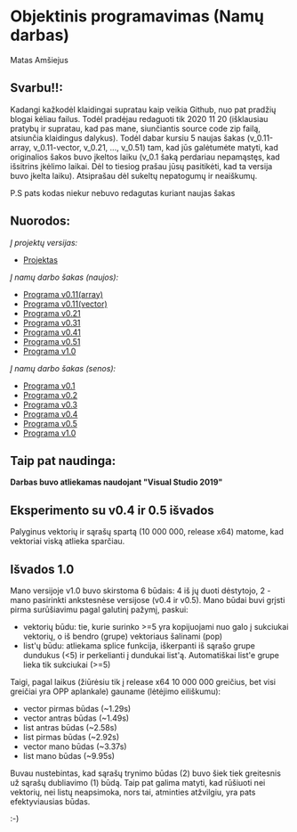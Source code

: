 # Objektinis programavimas (Namų darbas)
Matas Amšiejus

## Svarbu!!:
Kadangi kažkodėl klaidingai supratau kaip veikia Github, nuo pat pradžių blogai kėliau failus. Todėl pradėjau redaguoti tik 2020 11 20 (išklausiau pratybų ir supratau, kad pas mane, siunčiantis source code zip failą, atsiunčia klaidingus dalykus). Todėl dabar kursiu 5 naujas šakas (v_0.11-array, v_0.11-vector, v_0.21, ..., v_0.51) tam, kad jūs galėtumėte matyti, kad originalios šakos buvo įkeltos laiku (v_0.1 šaką perdariau nepamąstęs, kad išsitrins įkėlimo laikai. Dėl to tiesiog prašau jūsų pasitikėti, kad ta versija buvo įkelta laiku). Atsiprašau dėl sukeltų nepatogumų ir neaiškumų.

P.S pats kodas niekur nebuvo redagutas kuriant naujas šakas
## Nuorodos:
*Į projektų versijas:*
* [Projektas](https://github.com/iLoveCepelinai/Objektinis_programavimas/releases)

*Į namų darbo šakas (naujos):*
* [Programa v0.11(array)](https://github.com/iLoveCepelinai/Objektinis_programavimas/tree/v_0.11(array))
* [Programa v0.11(vector)](https://github.com/iLoveCepelinai/Objektinis_programavimas/tree/v_0.11(vector))
* [Programa v0.21](https://github.com/iLoveCepelinai/Objektinis_programavimas/tree/v_0.21)
* [Programa v0.31](https://github.com/iLoveCepelinai/Objektinis_programavimas/tree/v_0.31)
* [Programa v0.41](https://github.com/iLoveCepelinai/Objektinis_programavimas/tree/v_0.41)
* [Programa v0.51](https://github.com/iLoveCepelinai/Objektinis_programavimas/tree/v_0.51)
* [Programa v1.0](https://github.com/iLoveCepelinai/Objektinis_programavimas/tree/v_1.0)

*Į namų darbo šakas (senos):*
* [Programa v0.1](https://github.com/iLoveCepelinai/Objektinis_programavimas/tree/v_0.1)
* [Programa v0.2](https://github.com/iLoveCepelinai/Objektinis_programavimas/tree/v_0.2)
* [Programa v0.3](https://github.com/iLoveCepelinai/Objektinis_programavimas/tree/v_0.3)
* [Programa v0.4](https://github.com/iLoveCepelinai/Objektinis_programavimas/tree/v_0.4)
* [Programa v0.5](https://github.com/iLoveCepelinai/Objektinis_programavimas/tree/v_0.5)
* [Programa v1.0](https://github.com/iLoveCepelinai/Objektinis_programavimas/tree/v_1.0)

## Taip pat naudinga:
**Darbas buvo atliekamas naudojant "Visual Studio 2019"**

## Eksperimento su v0.4 ir 0.5 išvados
Palyginus vektorių ir sąrašų spartą (10 000 000, release x64) matome, kad vektoriai viską atlieka sparčiau.

## Išvados 1.0
Mano versijoje v1.0 buvo skirstoma 6 būdais: 4 iš jų duoti dėstytojo, 2 - mano pasirinkti ankstesnėse versijose (v0.4 ir v0.5). Mano būdai buvi grįsti pirma surūšiavimu pagal galutinį pažymį, paskui:
* vektorių būdu: tie, kurie surinko >=5 yra kopijuojami nuo galo į sukciukai vektorių, o iš bendro (grupe) vektoriaus šalinami (pop)
* list'ų būdu: atliekama splice funkcija, iškerpanti iš sąrašo grupe dundukus (<5) ir perkelianti į dundukai list'ą. Automatiškai list'e grupe lieka tik sukciukai (>=5)

Taigi, pagal laikus (žiūrėsiu tik į release x64 10 000 000 greičius, bet visi greičiai yra OPP aplankale) gauname (lėtėjimo eiliškumu):
* vector pirmas būdas (~1.29s)
* vector antras būdas (~1.49s)
* list antras būdas (~2.58s)
* list pirmas būdas (~2.92s)
* vector mano būdas (~3.37s)
* list mano būdas (~9.95s)

Buvau nustebintas, kad sąrašų trynimo būdas (2) buvo šiek tiek greitesnis už sąrašų dubliavimo (1) būdą. Taip pat galima matyti, kad rūšiuoti nei vektorių, nei listų neapsimoka, nors tai, atminties atžvilgiu, yra pats efektyviausias būdas.


:-)
